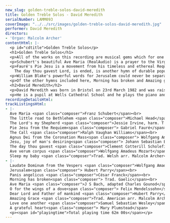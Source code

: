 ```yaml
---
new_slug: golden-treble-solos-david-meredith
title: Golden Treble Solos - David Meredith
serialNumber: LAMM093
coverImage: "../../src/images/golden-treble-solos-david-meredith.jpg"
performer: David Meredith
directors:
- 'Organ: Malcolm Archer'
contentHtml: |-
  <p id="cdtitle">Golden Treble Solos</p>
  <h1>Golden Treble Solos</h1>
  <p>All of the works on this recording are musical gems which for one reason or another have earned an enduring place in the solo soprano repertory and which, through their exquisite crafting for the human voice are assured a lasting popularity. The composers are wide ranging and span several centuries from J.S.Bach to the present day.</p>
  <p>Schubert's beautiful Ave Maria (RealAudio) is a prayer to the Virgin Mary, Hail Mary full of grace and is full of the composer's characteristic gift for melody which can be found in much of his music but most noticeably in his songs. Later in the recording the same words are set by Gounod, a Parisian composer who lived from 1818 to 1893. Michael Head was a twentieth century English composer who also had a great gift for melody. He was born in 1900 and was educated at the Royal Academy of Music where he later became Professor of piano. The Lord's my shepherd is one of the most popular hymns, especially when sung to the tune Crimond. The words are a metrical setting of Psalm 23.</p>
  <p>Fauré's Pie Jesu is a movement from his timeless and ethereal Requiem Mass. Fauré had a very strong influence on many French composers of his time and Maurice Ravel was among his pupils. The Call comes from Vaughan Williams' Five Mystical Songs, and is a setting of words by George Herbert. Originally composed to be sung by a baritone; this works equally well when sung by a treble. Mozart's Agnus Dei comes from his Mass in C (the Coronation Mass). The translation of the Latin words is: O Lamb of God, that takest away the sins of the world, have mercy upon us. Bach's setting of Jesu, joy of man's desiring comes from his Cantata No. 147 and has become a favourite choice for weddings.<br>
    The day thou gavest Lord, is ended, is another hymn of durable popularity and is sung to the tune St Clement, composed by Clement Cotterill Scholefield. Mozart's Ave verum corpus (Hail, true body) is a communion motet, and its reflective nature and melodic appeal has ensured a place in the repertory of most liturgical choirs, as indeed has his setting of Laudate Dominum. The words Sleep my baby are set here to a traditional Welsh folk tune of haunting simplicity.</p>
  <p>William Blake's powerful words for Jerusalem could never be separated from Hubert Parry's magnificent tune, and it has almost become our second National Anthem. Another of Parry's tunes (Repton) is sung to Dear Lord and Father of mankind, which was composed for his oratorio 'Judith'. Panis angelicus (Bread of angels) is another work which is suitable for the communion and is set to music by the Parisian composer César Franck, who had enormous influence on French composers in the late nineteenth and early twentieth centuries.</p>
  <p>Of the other hymns included here, Morning has broken and Amazing grace both have a special place in the hearts of many people. The former is sung to an old Gaelic melody, and the latter has American origins and is based on an old Shaker tune. O for the wings of a dove (RealAudio) comes from Mendelssohn's anthem 'Hear my prayer' which has a 'tour-de-force' of a treble solo, and singing this solo is the secret desire of most choristers. Love one another comes from the longer anthem 'Blessed be the God and Father' by S S Wesley, who was organist at several English Cathedrals including Exeter, Hereford, Winchester and Gloucester. The disc ends with a charming setting of A grateful heart by the English song writer Mary Plumstead. This simple yet effective piece is dedicated to Angela and Brian Rayner Cook and is a setting of words by George Herbert.</p>
  <h2>David Meredith</h2>
  <p>David Meredith was born in Bristol on 23rd March 1982 and was raised in Bath where he attended St Stephen's Church of England Primary School. He started singing at the age of six, encouraged by his piano teacher, Sue Ferguson. In September 1990 he became a chorister at Wells Cathedral with Dr Anthony Crossland, eventually being appointed Head Chorister, a position which he held for two years.</p>
  <p>He is a pupil at Wells Cathedral School and he plays the piano and percussion and is a member of the school orchestra.With Wells Cathedral Choir, David has sung many solos and has taken part in several broadcasts and recordings as well as concert tours to Belgium, France, Brazil, Germany and the USA. He is also a soloist on the CD 'The Gift of Christmas'. Apart from singing, his other interests include tennis, which he plays for the school, athletics and horse riding.</p>
recordingDetailsHtml: 
trackListingsHtml:
- |-
  Ave Maria <span class="composer">Franz Schubert</span><br>
  The little road to Bethlehem <span class="composer">Michael Head</span><br>
  The Lord's my Shepherd <span class="composer">Jessie Irvine, harm. T C L Pritchard</span><br>
  Pie Jesu from the Requiem<span class="composer"> Gabriel Fauré</span><br>
  The Call <span class="composer">Ralph Vaughan Williams</span><br>
  Agnus Dei from the Coronation Mass<span class="composer"> Wolfgang Amadeus Mozart</span><br>
  Jesu, joy of man's desiring<span class="composer"> Johann Sebastian Bach</span><br>
  The day thou gavest <span class="composer">Clement Cotterill Scholefield</span><br>
  Ave verum corpus <span class="composer">Wolfgang Amadeus Mozart</span><br>
  Sleep my baby <span class="composer">Trad. Welsh arr. Malcolm Archer</span>
- |-
  Laudate Dominum from the Vespers <span class="composer">Wolfgang Amadeus Mozart</span><br>
  Jerusalem<span class="composer"> Hubert Parry</span><br>
  Panis angelicus <span class="composer">César Franck</span><br>
  Morning has broken<span class="composer"> Trad. Gaelic</span><br>
  Ave Maria <span class="composer">J S Bach, adapted Charles Gounod</span><br>
  O for the wings of a dove<span class="composer"> Felix Mendelssohn</span><br>
  Dear Lord and Father of mankind <span class="composer">Hubert Parry</span><br>
  Amazing Grace <span class="composer">Trad. American arr. Malcolm Archer</span><br>
  Love one another <span class="composer">Samuel Sebastian Wesley</span><br>
  A grateful heart<span class="composer"> Mary Plumstead</span>
  <p><span id="playingtime">Total playing time 62m 00s</span></p>
---
```


